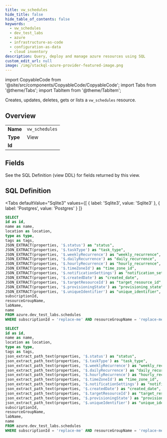 ```yaml
--- 
title: vw_schedules
hide_title: false
hide_table_of_contents: false
keywords:
  - vw_schedules
  - dev_test_labs
  - azure
  - infrastructure-as-code
  - configuration-as-data
  - cloud inventory
description: Query, deploy and manage azure resources using SQL
custom_edit_url: null
image: /img/stackql-azure-provider-featured-image.png
---
```


import CopyableCode from '@site/src/components/CopyableCode/CopyableCode';
import Tabs from '@theme/Tabs';
import TabItem from '@theme/TabItem';

Creates, updates, deletes, gets or lists a <code>vw_schedules</code> resource.

## Overview
<table><tbody>
<tr><td><b>Name</b></td><td><code>vw_schedules</code></td></tr>
<tr><td><b>Type</b></td><td>View</td></tr>
<tr><td><b>Id</b></td><td><CopyableCode code="azure.dev_test_labs.vw_schedules" /></td></tr>
</tbody></table>

## Fields

See the SQL Definition (view DDL) for fields returned by this view.

## SQL Definition

<Tabs
defaultValue="Sqlite3"
values={[
{ label: 'Sqlite3', value: 'Sqlite3' },
{ label: 'Postgres', value: 'Postgres' }
]}
>
<TabItem value="Sqlite3">

```sql
SELECT
id as id,
name as name,
location as location,
type as type,
tags as tags,
JSON_EXTRACT(properties, '$.status') as "status",
JSON_EXTRACT(properties, '$.taskType') as "task_type",
JSON_EXTRACT(properties, '$.weeklyRecurrence') as "weekly_recurrence",
JSON_EXTRACT(properties, '$.dailyRecurrence') as "daily_recurrence",
JSON_EXTRACT(properties, '$.hourlyRecurrence') as "hourly_recurrence",
JSON_EXTRACT(properties, '$.timeZoneId') as "time_zone_id",
JSON_EXTRACT(properties, '$.notificationSettings') as "notification_settings",
JSON_EXTRACT(properties, '$.createdDate') as "created_date",
JSON_EXTRACT(properties, '$.targetResourceId') as "target_resource_id",
JSON_EXTRACT(properties, '$.provisioningState') as "provisioning_state",
JSON_EXTRACT(properties, '$.uniqueIdentifier') as "unique_identifier",
subscriptionId,
resourceGroupName,
labName,
name
FROM azure.dev_test_labs.schedules
WHERE subscriptionId = 'replace-me' AND resourceGroupName = 'replace-me' AND labName = 'replace-me';
```

</TabItem>
<TabItem value="Postgres">

```sql
SELECT
id as id,
name as name,
location as location,
type as type,
tags as tags,
json_extract_path_text(properties, '$.status') as "status",
json_extract_path_text(properties, '$.taskType') as "task_type",
json_extract_path_text(properties, '$.weeklyRecurrence') as "weekly_recurrence",
json_extract_path_text(properties, '$.dailyRecurrence') as "daily_recurrence",
json_extract_path_text(properties, '$.hourlyRecurrence') as "hourly_recurrence",
json_extract_path_text(properties, '$.timeZoneId') as "time_zone_id",
json_extract_path_text(properties, '$.notificationSettings') as "notification_settings",
json_extract_path_text(properties, '$.createdDate') as "created_date",
json_extract_path_text(properties, '$.targetResourceId') as "target_resource_id",
json_extract_path_text(properties, '$.provisioningState') as "provisioning_state",
json_extract_path_text(properties, '$.uniqueIdentifier') as "unique_identifier",
subscriptionId,
resourceGroupName,
labName,
name
FROM azure.dev_test_labs.schedules
WHERE subscriptionId = 'replace-me' AND resourceGroupName = 'replace-me' AND labName = 'replace-me';
```

</TabItem>
</Tabs>

